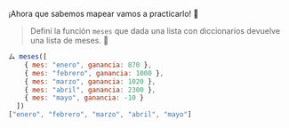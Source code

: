 ¡Ahora que sabemos mapear vamos a practicarlo! :muscle:

> Definí la función `meses` que dada una lista con diccionarios devuelve una lista de meses. :calendar:
>
```javascript
ム meses([
    { mes: "enero", ganancia: 870 }, 
    { mes: "febrero", ganancia: 1000 }, 
    { mes: "marzo", ganancia: 1020 }, 
    { mes: "abril", ganancia: 2300 }, 
    { mes: "mayo", ganancia: -10 }
  ])
["enero", "febrero", "marzo", "abril", "mayo"]
```